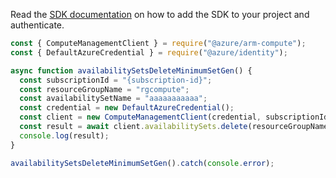 Read the [SDK documentation](https://github.com/Azure/azure-sdk-for-js/blob/%40azure%2Farm-compute_17.3.1/sdk/compute/arm-compute/README.md) on how to add the SDK to your project and authenticate.

```javascript
const { ComputeManagementClient } = require("@azure/arm-compute");
const { DefaultAzureCredential } = require("@azure/identity");

async function availabilitySetsDeleteMinimumSetGen() {
  const subscriptionId = "{subscription-id}";
  const resourceGroupName = "rgcompute";
  const availabilitySetName = "aaaaaaaaaaa";
  const credential = new DefaultAzureCredential();
  const client = new ComputeManagementClient(credential, subscriptionId);
  const result = await client.availabilitySets.delete(resourceGroupName, availabilitySetName);
  console.log(result);
}

availabilitySetsDeleteMinimumSetGen().catch(console.error);
```
